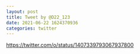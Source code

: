 ```yaml
--- 
layout: post 
title: Tweet by @D22_123 
date: 2021-06-22 1624370936 
categories: twitter 
--- 
```

https://twitter.com/o/status/1407339793067937800